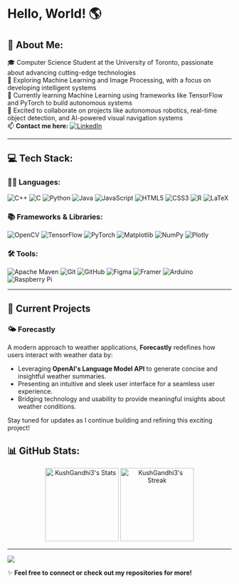 # Hello, World! 🌎

## 💫 About Me:  
🎓 Computer Science Student at the University of Toronto, passionate about advancing cutting-edge technologies  
🤖 Exploring Machine Learning and Image Processing, with a focus on developing intelligent systems  
🌱 Currently learning Machine Learning using frameworks like TensorFlow and PyTorch to build autonomous systems  
🤝 Excited to collaborate on projects like autonomous robotics, real-time object detection, and AI-powered visual navigation systems  
📫 **Contact me here:**  [![LinkedIn](https://img.shields.io/badge/LinkedIn-%230077B5.svg?logo=linkedin&logoColor=white)](https://linkedin.com/in/kushgandhi3/)  

---

## 💻 Tech Stack:

### 🧑‍💻 Languages:
![C++](https://img.shields.io/badge/c++-%2300599C.svg?style=for-the-badge&logo=c%2B%2B&logoColor=white)
![C](https://img.shields.io/badge/c-%2300599C.svg?style=for-the-badge&logo=c&logoColor=white)
![Python](https://img.shields.io/badge/python-3670A0?style=for-the-badge&logo=python&logoColor=ffdd54)
![Java](https://img.shields.io/badge/java-%23ED8B00.svg?style=for-the-badge&logo=openjdk&logoColor=white)
![JavaScript](https://img.shields.io/badge/javascript-%23323330.svg?style=for-the-badge&logo=javascript&logoColor=%23F7DF1E)
![HTML5](https://img.shields.io/badge/html5-%23E34F26.svg?style=for-the-badge&logo=html5&logoColor=white)
![CSS3](https://img.shields.io/badge/css3-%231572B6.svg?style=for-the-badge&logo=css3&logoColor=white)
![R](https://img.shields.io/badge/r-%23276DC3.svg?style=for-the-badge&logo=r&logoColor=white)
![LaTeX](https://img.shields.io/badge/latex-%23008080.svg?style=for-the-badge&logo=latex&logoColor=white)

### 📚 Frameworks & Libraries:
![OpenCV](https://img.shields.io/badge/opencv-%23white.svg?style=for-the-badge&logo=opencv&logoColor=white)
![TensorFlow](https://img.shields.io/badge/TensorFlow-%23FF6F00.svg?style=for-the-badge&logo=TensorFlow&logoColor=white)
![PyTorch](https://img.shields.io/badge/PyTorch-%23EE4C2C.svg?style=for-the-badge&logo=PyTorch&logoColor=white)
![Matplotlib](https://img.shields.io/badge/Matplotlib-%23ffffff.svg?style=for-the-badge&logo=Matplotlib&logoColor=black)
![NumPy](https://img.shields.io/badge/numpy-%23013243.svg?style=for-the-badge&logo=numpy&logoColor=white)
![Plotly](https://img.shields.io/badge/Plotly-%233F4F75.svg?style=for-the-badge&logo=plotly&logoColor=white)

### 🛠️ Tools:
![Apache Maven](https://img.shields.io/badge/Apache%20Maven-C71A36?style=for-the-badge&logo=Apache%20Maven&logoColor=white)
![Git](https://img.shields.io/badge/git-%23F05033.svg?style=for-the-badge&logo=git&logoColor=white)
![GitHub](https://img.shields.io/badge/github-%23121011.svg?style=for-the-badge&logo=github&logoColor=white)
![Figma](https://img.shields.io/badge/figma-%23F24E1E.svg?style=for-the-badge&logo=figma&logoColor=white)
![Framer](https://img.shields.io/badge/Framer-black?style=for-the-badge&logo=framer&logoColor=blue)
![Arduino](https://img.shields.io/badge/-Arduino-00979D?style=for-the-badge&logo=Arduino&logoColor=white)
![Raspberry Pi](https://img.shields.io/badge/-Raspberry_Pi-C51A4A?style=for-the-badge&logo=Raspberry-Pi)

---

## 🌟 Current Projects

### 🌤️ Forecastly  
A modern approach to weather applications, **Forecastly** redefines how users interact with weather data by:  
- Leveraging **OpenAI's Language Model API** to generate concise and insightful weather summaries.  
- Presenting an intuitive and sleek user interface for a seamless user experience.  
- Bridging technology and usability to provide meaningful insights about weather conditions.

Stay tuned for updates as I continue building and refining this exciting project!   

## 📊 GitHub Stats:

<div class="badges-githubstats" align="center">
  <p>
    <img src="https://github-readme-stats.vercel.app/api?username=KushGandhi3&theme=dark&hide_border=false&include_all_commits=true&count_private=true" alt="KushGandhi3's Stats" height="165">
    <img src="https://github-readme-streak-stats.herokuapp.com/?user=KushGandhi3&theme=dark&hide_border=false" alt="KushGandhi3's Streak" height="165">
  </p>
</div>


---
[![](https://visitcount.itsvg.in/api?id=KushGandhi3&icon=6&color=8)](https://visitcount.itsvg.in)

✨ **Feel free to connect or check out my repositories for more!**

<!-- Proudly created with GPRM ( https://gprm.itsvg.in ) -->
